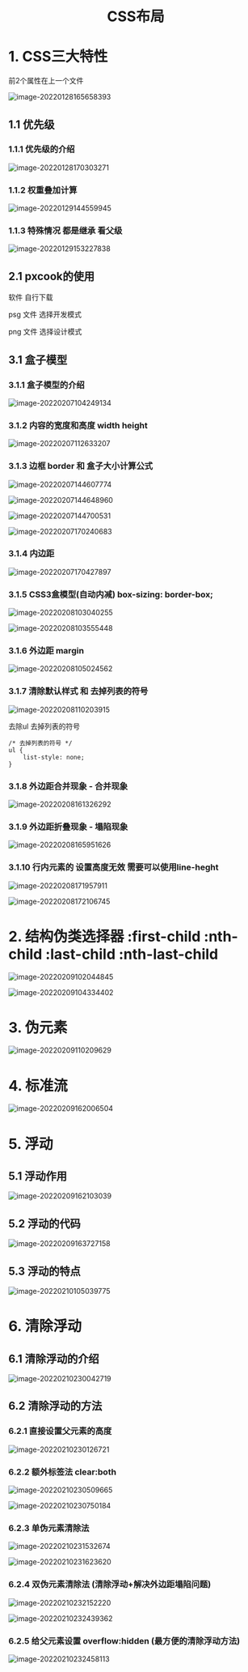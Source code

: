<h1 align = "center">CSS布局</h1>

# 1. CSS三大特性

前2个属性在上一个文件

![image-20220128165658393](../../../图片/image-20220128165658393.png)

## 1.1 优先级

### 1.1.1  优先级的介绍

![image-20220128170303271](../../../图片/image-20220128170303271.png)

### 1.1.2 权重叠加计算

![image-20220129144559945](../../../图片/image-20220129144559945.png)

### 1.1.3  特殊情况  都是继承 看父级

![image-20220129153227838](../../../图片/image-20220129153227838.png)

## 2.1 pxcook的使用

软件 自行下载

psg 文件 	选择开发模式

png 文件 	选择设计模式

## 3.1 盒子模型

### 3.1.1 盒子模型的介绍

![image-20220207104249134](../../../图片/image-20220207104249134.png)

### 3.1.2  内容的宽度和高度  width height

![image-20220207112633207](../../../图片/image-20220207112633207.png)

### 3.1.3  边框 border   和  盒子大小计算公式

![image-20220207144607774](../../../图片/image-20220207144607774.png)

![image-20220207144648960](../../../图片/image-20220207144648960.png)

![image-20220207144700531](../../../图片/image-20220207144700531.png)

![image-20220207170240683](../../../图片/image-20220207170240683.png)

### 3.1.4  内边距

![image-20220207170427897](../../../图片/image-20220207170427897.png)

### 3.1.5 CSS3盒模型(自动内减)   box-sizing: border-box;

![image-20220208103040255](../../../图片/image-20220208103040255.png)

![image-20220208103555448](../../../图片/image-20220208103555448.png)

### 3.1.6  外边距  margin

![image-20220208105024562](../../../图片/image-20220208105024562.png)

### 3.1.7 清除默认样式 和  去掉列表的符号

![image-20220208110203915](../../../图片/image-20220208110203915.png)

去除ul 去掉列表的符号

```
/* 去掉列表的符号 */
ul {
    list-style: none;
}
```

### 3.1.8  外边距合并现象 - 合并现象

![image-20220208161326292](../../../图片/image-20220208161326292.png)

### 3.1.9  外边距折叠现象 - 塌陷现象

![image-20220208165951626](../../../图片/image-20220208165951626.png)

### 3.1.10  行内元素的 设置高度无效  需要可以使用line-heght

![image-20220208171957911](../../../图片/image-20220208171957911.png)

![image-20220208172106745](../../../图片/image-20220208172106745.png)



# 2. 结构伪类选择器 :first-child  :nth-child  :last-child  :nth-last-child

![image-20220209102044845](../../../图片/image-20220209102044845.png)

![image-20220209104334402](../../../图片/image-20220209104334402.png)

# 3. 伪元素

![image-20220209110209629](../../../图片/image-20220209110209629.png)

# 4. 标准流

![image-20220209162006504](../../../图片/image-20220209162006504.png)

# 5. 浮动

## 5.1 浮动作用

![image-20220209162103039](../../../图片/image-20220209162103039.png)

## 5.2 浮动的代码

![image-20220209163727158](../../../图片/image-20220209163727158.png)

## 5.3 浮动的特点

![image-20220210105039775](../../../图片/image-20220210105039775.png)

# 6. 清除浮动

## 6.1  清除浮动的介绍

![image-20220210230042719](../../../图片/image-20220210230042719.png)

## 6.2 清除浮动的方法

### 6.2.1   直接设置父元素的高度

![image-20220210230126721](../../../图片/image-20220210230126721.png)

### 6.2.2 额外标签法 clear:both

![image-20220210230509665](../../../图片/image-20220210230509665.png)

![image-20220210230750184](../../../图片/image-20220210230750184.png)

### 6.2.3 单伪元素清除法

![image-20220210231532674](../../../图片/image-20220210231532674.png)

![image-20220210231623620](../../../图片/image-20220210231623620.png)

### 6.2.4 双伪元素清除法  (清除浮动+解决外边距塌陷问题)

![image-20220210232152220](../../../图片/image-20220210232152220.png)

![image-20220210232439362](../../../图片/image-20220210232439362.png)

### 6.2.5  给父元素设置 overflow:hidden  (最方便的清除浮动方法)

![image-20220210232458113](../../../图片/image-20220210232458113.png)